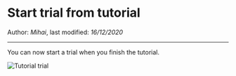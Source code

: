 ﻿# Start trial from tutorial

Author: *Mihai*, last modified: _16/12/2020_

---

You can now start a trial when you finish the tutorial.

![Tutorial trial](onboarding-trial.png?w=600)
